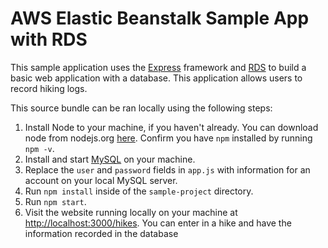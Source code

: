 # AWS Elastic Beanstalk Sample App with RDS
This sample application uses the [Express](https://expressjs.com/) framework and [RDS](https://aws.amazon.com/rds/) to build a basic web application with a database. This application allows users to record hiking logs.

This source bundle can be ran locally using the following steps:
  1. Install Node to your machine, if you haven't already. You can download node from nodejs.org [here](https://nodejs.org/en/). Confirm you have `npm` installed by running `npm -v`. 
  2. Install and start [MySQL](https://dev.mysql.com/doc/mysql-installation-excerpt/5.7/en/) on your machine. 
  3. Replace the `user` and `password` fields in `app.js` with information for an account on your local MySQL server.
  4. Run `npm install` inside of the `sample-project` directory.
  5. Run `npm start`.
  6. Visit the website running locally on your machine at [http://localhost:3000/hikes](http://localhost:3000/hikes). You can enter in a hike and have the information recorded in the database
